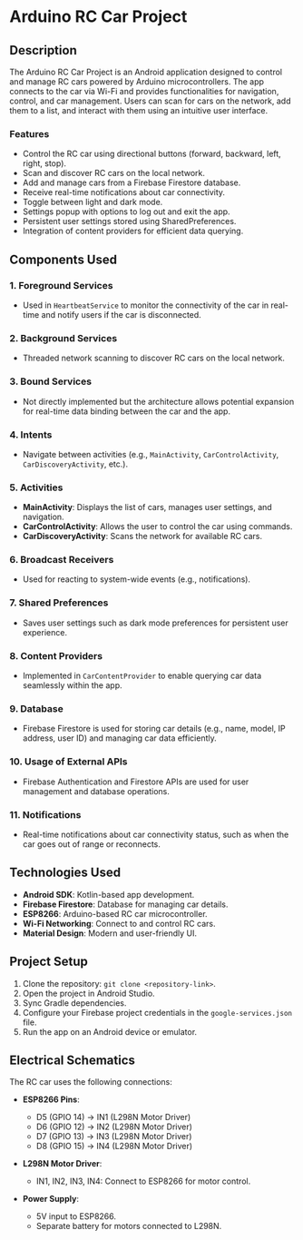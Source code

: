 # Arduino RC Car Project

## Description
The Arduino RC Car Project is an Android application designed to control and manage RC cars powered by Arduino microcontrollers. The app connects to the car via Wi-Fi and provides functionalities for navigation, control, and car management. Users can scan for cars on the network, add them to a list, and interact with them using an intuitive user interface. 

### Features
- Control the RC car using directional buttons (forward, backward, left, right, stop).
- Scan and discover RC cars on the local network.
- Add and manage cars from a Firebase Firestore database.
- Receive real-time notifications about car connectivity.
- Toggle between light and dark mode.
- Settings popup with options to log out and exit the app.
- Persistent user settings stored using SharedPreferences.
- Integration of content providers for efficient data querying.

## Components Used

### 1. **Foreground Services**
   - Used in `HeartbeatService` to monitor the connectivity of the car in real-time and notify users if the car is disconnected.

### 2. **Background Services**
   - Threaded network scanning to discover RC cars on the local network.

### 3. **Bound Services**
   - Not directly implemented but the architecture allows potential expansion for real-time data binding between the car and the app.

### 4. **Intents**
   - Navigate between activities (e.g., `MainActivity`, `CarControlActivity`, `CarDiscoveryActivity`, etc.).

### 5. **Activities**
   - **MainActivity**: Displays the list of cars, manages user settings, and navigation.
   - **CarControlActivity**: Allows the user to control the car using commands.
   - **CarDiscoveryActivity**: Scans the network for available RC cars.

### 6. **Broadcast Receivers**
   - Used for reacting to system-wide events (e.g., notifications).

### 7. **Shared Preferences**
   - Saves user settings such as dark mode preferences for persistent user experience.

### 8. **Content Providers**
   - Implemented in `CarContentProvider` to enable querying car data seamlessly within the app.

### 9. **Database**
   - Firebase Firestore is used for storing car details (e.g., name, model, IP address, user ID) and managing car data efficiently.

### 10. **Usage of External APIs**
   - Firebase Authentication and Firestore APIs are used for user management and database operations.

### 11. **Notifications**
   - Real-time notifications about car connectivity status, such as when the car goes out of range or reconnects.

## Technologies Used
- **Android SDK**: Kotlin-based app development.
- **Firebase Firestore**: Database for managing car details.
- **ESP8266**: Arduino-based RC car microcontroller.
- **Wi-Fi Networking**: Connect to and control RC cars.
- **Material Design**: Modern and user-friendly UI.

## Project Setup
1. Clone the repository: `git clone <repository-link>`.
2. Open the project in Android Studio.
3. Sync Gradle dependencies.
4. Configure your Firebase project credentials in the `google-services.json` file.
5. Run the app on an Android device or emulator.

## Electrical Schematics
The RC car uses the following connections:

- **ESP8266 Pins**:
  - D5 (GPIO 14) -> IN1 (L298N Motor Driver)
  - D6 (GPIO 12) -> IN2 (L298N Motor Driver)
  - D7 (GPIO 13) -> IN3 (L298N Motor Driver)
  - D8 (GPIO 15) -> IN4 (L298N Motor Driver)

- **L298N Motor Driver**:
  - IN1, IN2, IN3, IN4: Connect to ESP8266 for motor control.

- **Power Supply**:
  - 5V input to ESP8266.
  - Separate battery for motors connected to L298N.


